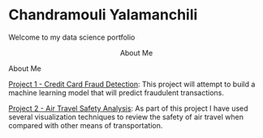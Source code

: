 # Chandramouli Yalamanchili
Welcome to my data science portfolio

<center>About Me</center>
<p slign="center"> About Me</p>

[Project 1 - Credit Card Fraud Detection](Project%201%20-%20Creditcard%20Fraud%20detection/):
This project will attempt to build a machine learning model that will predict fraudulent transactions.

[Project 2 - Air Travel Safety Analysis](Project%202%20-%20Air%20Travel%20Safety/):
As part of this project I have used several visualization techniques to review the safety of air travel when compared with other means of transportation.
